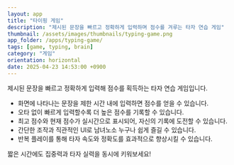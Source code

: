 ```yaml
---
layout: app
title: "타이핑 게임"
description: "제시된 문장을 빠르고 정확하게 입력하며 점수를 겨루는 타자 연습 게임"
thumbnail: /assets/images/thumbnails/typing-game.png
app_folder: /apps/typing-game/
tags: [game, typing, brain]
category: "게임"
orientation: horizontal
date: 2025-04-23 14:53:00 +0900
---
```


제시된 문장을 빠르고 정확하게 입력해 점수를 획득하는 타자 연습 게임입니다.

- 화면에 나타나는 문장을 제한 시간 내에 입력하면 점수를 얻을 수 있습니다.
- 오타 없이 빠르게 입력할수록 더 높은 점수를 기록할 수 있습니다.
- 최고 점수와 현재 점수가 실시간으로 표시되어, 자신의 기록에 도전할 수 있습니다.
- 간단한 조작과 직관적인 UI로 남녀노소 누구나 쉽게 즐길 수 있습니다.
- 반복 플레이를 통해 타자 속도와 정확도를 효과적으로 향상시킬 수 있습니다.

짧은 시간에도 집중력과 타자 실력을 동시에 키워보세요!

